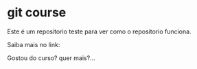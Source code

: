 # git course

Este é um repositorio teste para ver como o repositorio funciona.

Saiba mais no link: [](teste)

Gostou do curso? quer mais?...
